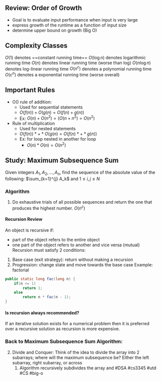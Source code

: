 ## Review: Order of Growth
- Goal is to evaluate input performance when input is very large
- express growth of the runtime as a function of input size
- determine upper bound on growth (Big O)

## Complexity Classes
$O(1)$ denotes ==constant running time==
$O(\log{n})$ denotes logarithmic running time
$O(n)$ denotes linear running time (worse than log)
$O(n\log{n})$ denotes log-linear running time
$O(n^c)$ denotes a polynomial running time
$O(c^n)$ denotes a exponential running time (worse overall)

## Important Rules
- O() rule of addition:
	- Used for sequential statements
	- $O(f(n)) + O(g(n) = O(f(n) + g(n))$
	- Ex: $O(n) + O(n^2) = (O(n + n^2) = O(n^2)$
- Rule of multiplication
	- Used for nested statements
	- $O(f(n)) *+* O(g(n) = O(f(n) *+* g(n))$
	- Ex: for loop nested in another for loop
		- $O(n) * O(n) = O(n^2)$


## Study: Maximum Subsequence Sum
Given integers $A_1, A_2, ... , A_n$, find the sequence of the absolute value of the following:
	$\sum_{k=1}^{j} A_k$ and $1 \leq i, j \leq N$
### Algorithm
1. Do exhaustive trials of all possible sequences and return the one that produces the highest number.
	$O(n^c)$
#### Recursion Review
An object is recursive if:
- part of the object refers to the entire object
- one part of the object refers to another and vice versa (mutual)
Recursion must satisfy 2 conditions:
1. Base case (exit strategy): return without making a recursion
2. Progression: change state and move towards the base case
Example: factorial
```java
public static long fac(long n) {
	if(n <= 1)
		return 1;
	else
		return n * fac(n - 1);
}
```
#### Is recursion always recommended?
If an iterative solution exists for a numerical problem then it is preferred over a recursive solution as recursion is more expensive.

### Back to Maximum Subsequence Sum Algorithm:
2. Divide and Conquer:
	Think of the idea to divide the array into 2 subarrays; where will the maximum subsequence be?
	Either the left subarray, right subarray, or across
	1. Algorithm recursively subdivides the array and 
#DSA #cs3345 #utd #CS #big-o 